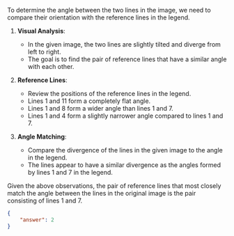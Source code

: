 To determine the angle between the two lines in the image, we need to compare their orientation with the reference lines in the legend.

1. **Visual Analysis**: 
   - In the given image, the two lines are slightly tilted and diverge from left to right.
   - The goal is to find the pair of reference lines that have a similar angle with each other.

2. **Reference Lines**:
   - Review the positions of the reference lines in the legend.
   - Lines 1 and 11 form a completely flat angle.
   - Lines 1 and 8 form a wider angle than lines 1 and 7.
   - Lines 1 and 4 form a slightly narrower angle compared to lines 1 and 7.

3. **Angle Matching**:
   - Compare the divergence of the lines in the given image to the angle in the legend.
   - The lines appear to have a similar divergence as the angles formed by lines 1 and 7 in the legend.

Given the above observations, the pair of reference lines that most closely match the angle between the lines in the original image is the pair consisting of lines 1 and 7.

```json
{
    "answer": 2
}
```